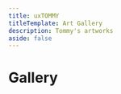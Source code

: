 ```yaml
---
title: uxTOMMY
titleTemplate: Art Gallery
description: Tommy's artworks
aside: false
---
```


<h1>Gallery</h1>

<div class="scrim" @click="burst()"></div>
<!-- <div class="modal"> -->
    <img class="img" />
    <!-- <div class="imgDescription">
        <h1 class="imgTitle"></h1>
        <p class="imgCaption"></p>
        <div class="imgMediumContainer">
            <h4 class="imgMediumTitle">Program used:</h4>
            <p class="imgMedium"></p>
        </div>
    </div>
</div> -->

<div id="gallery">
    <div class="column">
        <div class="piece" v-for="piece in gallery.slice(0, 5)" @click="this.blowup(piece)">
            <div class="thumbnailFrame"><img class="thumbnail" :src="piece.thumbnail" /></div>
            <p class="title">{{ piece.title }}</p>
        </div>
    </div>
    <div class="column">
        <div class="piece" v-for="piece in gallery.slice(5, 10)" @click="this.blowup(piece)">
            <div class="thumbnailFrame"><img class="thumbnail" :src="piece.thumbnail" /></div>
            <p class="title">{{ piece.title }}</p>
        </div>
    </div>
    <div class="column">
        <div class="piece" v-for="piece in gallery.slice(10, 15)" @click="this.blowup(piece)">
            <div class="thumbnailFrame"><img class="thumbnail" :src="piece.thumbnail" /></div>
            <p class="title">{{ piece.title }}</p>
        </div>
    </div>
</div>

<script>
let thumbnailURL= "/artworks/thumbnails/";
let imgURL= "/artworks/";
export default {
    data() {
        return {
            gallery: [
                {title: "Porcelain T6", thumbnail: thumbnailURL + 'Porcelain-T6.jpg', img: imgURL + 'Porcelain-T6.png', caption: "A porcelain sculpture of my VR persona, T6", medium: ["Blender"]},
                {title: "Emma P Portrait", thumbnail: thumbnailURL + 'Emma-Portrait.jpg', img: imgURL + 'Emma-Portrait.png', caption: "My first portrait painting that I like enough to post. I had drawn 2 other portraits before this one<br><br>Photographer: Jockum K<br>Model: Emma P", medium: ["PaintToolSAI"]},
                {title: "Dani Daikazoku", thumbnail: thumbnailURL + 'Dani.jpg', img: imgURL + 'Dani.png', caption: "Dani was the mascot of my art club that I started and discontinued in 2017", medium: ["PaintToolSAI", "Photoshop"]},
                {title: "Bryn", thumbnail: thumbnailURL + 'Bryn.jpg', img: imgURL + 'Bryn.png', caption: "Bryn is an original character by my friend, Kai E.<br>Bird girl 🐔", medium: ["PaintToolSAI"]},
                {title: "LSD Tommy", thumbnail: thumbnailURL + 'LSD-Tommy.jpg', img: imgURL + 'LSD-Tommy.png', caption: "Took inspiration from the 'Audio' music video by LSD", medium: ["PaintToolSAI"]},
                {title: "Catrin B Portrait", thumbnail: thumbnailURL + 'Catrin-Portrait.jpg', img: imgURL + 'Catrin-Portrait.png', caption: "A grayscale portrait painting of my friend<br>I also took this photo<br><br>Model: Catrin B", medium: ["PaintToolSAI", "Procreate"]},
                {title: "Dance Pose T6", thumbnail: thumbnailURL + 'Dance-Pose-T6.jpg', img: imgURL + 'Dance-Pose-T6.png', caption: "Testing the rigged model of my VR persona, T6", medium: ["Blender", "Mixamo"]},
                {title: "Riko: Original Character", thumbnail: thumbnailURL + 'Riko-Original-Character.jpg', img: imgURL + 'Riko-Original-Character.png', caption: "Riko was my first original character that I made back in high school", medium: ["PaintToolSAI"]},
                {title: "Aris", thumbnail: thumbnailURL + 'Aris.jpg', img: imgURL + 'Aris.png', caption: "Aris is an original character by my friend, Ana K. If that name sounds familiar, I also drew her", medium: ["PaintToolSAI"]},
                {title: "Luvenis", thumbnail: thumbnailURL + 'Luvenis.jpg', img: imgURL + 'Luvenis.png', caption: "Luvenis is an original character by my friend, Beatrice S", medium: ["PaintToolSAI"]},
                {title: "Ana K Portrait", thumbnail: thumbnailURL + 'Ana-Portrait.jpg', img: imgURL + 'Ana-Portrait.png', caption: "A grayscale portrait painting of a friend<br><br>Photographer: Abigail M<br>Model: Ana K", medium: ["PaintToolSAI"]},
                {title: "Chibi Tommy", thumbnail: thumbnailURL + 'Chibi-Tommy.jpg', img: imgURL + 'Chibi-Tommy.png', caption: "A chibi self portrait", medium: ["Procreate"]},
                {title: "Luna Magnolia", thumbnail: thumbnailURL + 'Luna-Magnolia.jpg', img: imgURL + 'Luna-Magnolia.png', caption: "Luna is an original character by my friend, Carrie S", medium: ["PaintToolSAI"]},
                {title: "Kanon", thumbnail: thumbnailURL + 'Kanon.jpg', img: imgURL + 'Kanon.png', caption: "Kanon is an original character by my friend, Carrie S", medium: ["PaintToolSAI"]},
                {title: "Snowgirl", thumbnail: thumbnailURL + 'Snowgirl.jpg', img: imgURL + 'Snowgirl.png', caption: "", medium: ["PaintToolSAI"]},
            ]
        }
    },
    methods: {
        sort() {
            if(document.querySelector("table").className == "desc") {
                document.querySelector("table").className = "asc";
                document.querySelector("#sortBtn").innerHTML = "&#8593;";
                document.querySelector("#sortBtn").title = "oldest to newest";
            }
            else if(document.querySelector("table").className == "asc") {
                document.querySelector("table").className = "desc";
                document.querySelector("#sortBtn").innerHTML = "&#8595;";
                document.querySelector("#sortBtn").title = "newest to oldest";
            }
        },
        openBlog(link) {
            window.location.href = "/blogs/" + link;
        },
        blowup(piece) {
            document.querySelector(".scrim").style.display = "block";
            // document.querySelector(".modal").style.display = "flex";
            document.querySelector(".img").style.display = "block";
            document.querySelector(".img").src = piece.img;
            // document.querySelector(".imgTitle").innerHTML = piece.title;
            // document.querySelector(".imgCaption").innerHTML = piece.caption;
            // document.querySelector(".imgMedium").innerHTML = piece.medium.join(', ');
        },
        burst() {
            document.querySelector(".scrim").style.display = "none";
            document.querySelector(".img").style.display = "none";
        }
    }
}
</script>

<style scoped>
#gallery {
    display: flex;
    flex-direction: row;
    justify-content: space-between;
}
.column {
    display: flex;
    flex-direction: column;
    width: 33.33%;
}
.piece {
    width: 100%;
    padding: 2px;
}
.piece:hover .thumbnail {
    opacity: 60%;
    filter: blur(5px);
    transform: scale(104%);
    cursor: pointer;
}
.piece .title {
    font-weight: bold;
    opacity: 0;
    position: relative;
    bottom: 50%;
    text-align: center;
    margin: -14px;
}
.piece:hover .title {
    opacity: 1;
    cursor: pointer;
}
.thumbnailFrame {
    overflow: hidden;
}

.scrim {
    position: fixed;
    z-index: 99;
    top: 0;
    left: 0;
    width: 100vw;
    height: 100vh;
    background: #000000DD;
    display: none;
}
.scrim:hover {
    cursor: pointer;
}
/* .modal {
    display: none;
    position: fixed;
    justify-content: center;
    top: 50%;
    left: 50%;
    transform: translate(-50%, -50%);
    max-height: 90%;
    max-width: 90%;
    z-index: 100;
} */
.img {
    position: fixed;
    top: 50%;
    left: 50%;
    transform: translate(-50%, -50%);
    z-index: 100;
    max-height: 90%;
    max-width: 90%;
}
.imgDescription {
    position: static;
    z-index: 100;
    min-width: 400px;
    min-height: 100%;
    background-color: white;
    border-left: 1px gray solid;
    border-radius: 0 20px 20px 0;
    padding: 20px 10px;
}
.imgTitle {
    text-align: center;
}
.imgMediumTitle {
    margin-bottom: -1rem;
}
</style>